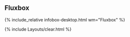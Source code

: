 ## Fluxbox
{% include_relative infobox-desktop.html wm="Fluxbox" %}

{% include Layouts/clear.html %}
